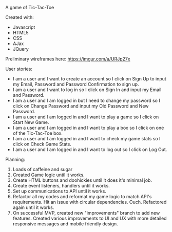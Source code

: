 A game of Tic-Tac-Toe 

Created with:

- Javascript
- HTML5
- CSS
- AJax
- JQuery


Preliminary wireframes here:
https://imgur.com/a/URJp27x

User stories:
- I am a user and I want to create an account so I click on Sign Up to input my Email, Password and Password Confirmation to sign up.
- I am a user and I want to log in so I click on Sign In and input my Email and Password.
- I am a user and I am logged in but I need to change my password so I click on Change Password and input my Old Password and New Password.
- I am a user and I am logged in and I want to play a game so I click on Start New Game.
- I am a user and I am logged in and I want to play a box so I click on one of the Tic-Tac-Toe box.
- I am a user and I am logged in and I want to check my game stats so I click on Check Game Stats.
- I am a user and I am logged in and I want to log out so I click on Log Out.

Planning:
1) Loads of caffeine and sugar
2) Created Game logic until it works.
3) Create HTML buttons and doohickies until it does it's minimal job.
4) Create event listeners, handlers until it works.
5) Set up communications to API until it works.
6) Refactor all my codes and reformat my game logic to match API's requirements. Hit an issue with circular dependencies. Ouch. Refactored again until it works.
7) On successful MVP, created new "improvements" branch to add new features. Created various improvements to UI and UX with more detailed responsive messages and mobile friendly design.
